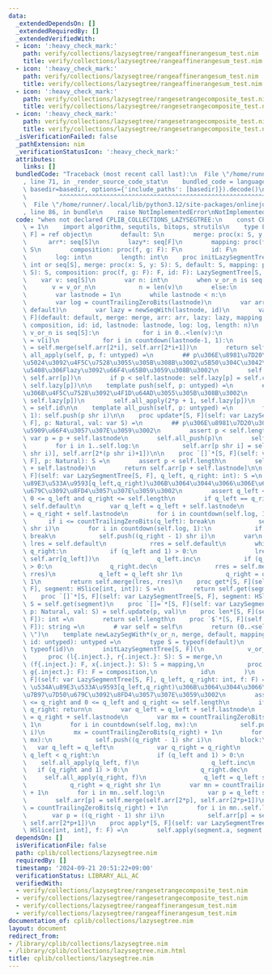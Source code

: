 ```yaml
---
data:
  _extendedDependsOn: []
  _extendedRequiredBy: []
  _extendedVerifiedWith:
  - icon: ':heavy_check_mark:'
    path: verify/collections/lazysegtree/rangeaffinerangesum_test.nim
    title: verify/collections/lazysegtree/rangeaffinerangesum_test.nim
  - icon: ':heavy_check_mark:'
    path: verify/collections/lazysegtree/rangeaffinerangesum_test.nim
    title: verify/collections/lazysegtree/rangeaffinerangesum_test.nim
  - icon: ':heavy_check_mark:'
    path: verify/collections/lazysegtree/rangesetrangecomposite_test.nim
    title: verify/collections/lazysegtree/rangesetrangecomposite_test.nim
  - icon: ':heavy_check_mark:'
    path: verify/collections/lazysegtree/rangesetrangecomposite_test.nim
    title: verify/collections/lazysegtree/rangesetrangecomposite_test.nim
  _isVerificationFailed: false
  _pathExtension: nim
  _verificationStatusIcon: ':heavy_check_mark:'
  attributes:
    links: []
  bundledCode: "Traceback (most recent call last):\n  File \"/home/runner/.local/lib/python3.12/site-packages/onlinejudge_verify/documentation/build.py\"\
    , line 71, in _render_source_code_stat\n    bundled_code = language.bundle(stat.path,\
    \ basedir=basedir, options={'include_paths': [basedir]}).decode()\n          \
    \         ^^^^^^^^^^^^^^^^^^^^^^^^^^^^^^^^^^^^^^^^^^^^^^^^^^^^^^^^^^^^^^^^^^^^^^^^^^^^^^^^^\n\
    \  File \"/home/runner/.local/lib/python3.12/site-packages/onlinejudge_verify/languages/nim.py\"\
    , line 86, in bundle\n    raise NotImplementedError\nNotImplementedError\n"
  code: "when not declared CPLIB_COLLECTIONS_LAZYSEGTREE:\n    const CPLIB_COLLECTIONS_LAZYSEGTREE*\
    \ = 1\n    import algorithm, sequtils, bitops, strutils\n    type LazySegmentTree*[S,\
    \ F] = ref object\n        default: S\n        merge: proc(x: S, y: S): S\n  \
    \      arr*: seq[S]\n        lazy*: seq[F]\n        mapping: proc(f: F, x: S):\
    \ S\n        composition: proc(f, g: F): F\n        id: F\n        lastnode: int\n\
    \        log: int\n        length: int\n    proc initLazySegmentTree*[S, F](v_or_n:\
    \ int or seq[S], merge: proc(x: S, y: S): S, default: S, mapping: proc(f: F, x:\
    \ S): S, composition: proc(f, g: F): F, id: F): LazySegmentTree[S, F] =\n    \
    \    var v: seq[S]\n        var n: int\n        when v_or_n is seq[S]:\n     \
    \       v = v_or_n\n            n = len(v)\n        else:\n            n = v_or_n\n\
    \        var lastnode = 1\n        while lastnode < n:\n            lastnode*=2\n\
    \        var log = countTrailingZeroBits(lastnode)\n        var arr = newSeqWith(2*lastnode,\
    \ default)\n        var lazy = newSeqWith(lastnode, id)\n        var self = LazySegmentTree[S,\
    \ F](default: default, merge: merge, arr: arr, lazy: lazy, mapping: mapping, composition:\
    \ composition, id: id, lastnode: lastnode, log: log, length: n)\n        when\
    \ v_or_n is seq[S]:\n            for i in 0..<len(v):\n                self.arr[self.lastnode+i]\
    \ = v[i]\n            for i in countdown(lastnode-1, 1):\n                self.arr[i]\
    \ = self.merge(self.arr[2*i], self.arr[2*i+1])\n        return self\n\n    template\
    \ all_apply(self, p, f: untyped) =\n        ## p\u306E\u8981\u7D20\u306Blz\u306E\
    \u5024\u3092\u4F5C\u7528\u3055\u305B\u308B\u3002\u5B50\u304C\u3042\u308B\u5834\
    \u5408\u306Flazy\u3092\u66F4\u65B0\u3059\u308B\u3002\n        self.arr[p] = self.mapping(f,\
    \ self.arr[p])\n        if p < self.lastnode: self.lazy[p] = self.composition(f,\
    \ self.lazy[p])\n\n    template push(self, p: untyped) =\n        ## p\u306E\u5B50\
    \u306B\u4F5C\u7528\u3092\u4F1D\u64AD\u3055\u305B\u308B\u3002\n        self.all_apply(2*p,\
    \ self.lazy[p])\n        self.all_apply(2*p + 1, self.lazy[p])\n        self.lazy[p]\
    \ = self.id\n\n    template all_push(self, p: untyped) =\n        for i in countdown(self.log,\
    \ 1): self.push(p shr i)\n\n    proc update*[S, F](self: var LazySegmentTree[S,\
    \ F], p: Natural, val: var S) =\n        ## p\u306E\u8981\u7D20\u3092val\u306B\
    \u5909\u66F4\u3057\u307E\u3059\u3002\n        assert p < self.length\n       \
    \ var p = p + self.lastnode\n        self.all_push(p)\n        self.arr[p] = val\n\
    \        for i in 1..self.log:\n            self.arr[p shr i] = self.merge(self.arr[2*(p\
    \ shr i)], self.arr[2*(p shr i)+1])\n\n    proc `[]`*[S, F](self: var LazySegmentTree[S,\
    \ F], p: Natural): S =\n        assert p < self.length\n        self.all_push(p\
    \ + self.lastnode)\n        return self.arr[p + self.lastnode]\n\n    proc get*[S,\
    \ F](self: var LazySegmentTree[S, F], q_left, q_right: int): S =\n        ## \u534A\
    \u89E3\u533A\u9593[q_left,q_right)\u306B\u3064\u3044\u3066\u306E\u6F14\u7B97\u7D50\
    \u679C\u3092\u8FD4\u3057\u307E\u3059\u3002\n        assert q_left <= q_right and\
    \ 0 <= q_left and q_right <= self.length\n        if q_left == q_right: return\
    \ self.default\n        var q_left = q_left + self.lastnode\n        var q_right\
    \ = q_right + self.lastnode\n        for i in countdown(self.log, 1):\n      \
    \      if i <= countTrailingZeroBits(q_left): break\n            self.push(q_left\
    \ shr i)\n        for i in countdown(self.log, 1):\n            if i <= countTrailingZeroBits(q_right):\
    \ break\n            self.push((q_right - 1) shr i)\n        var\n           \
    \ lres = self.default\n            rres = self.default\n        while q_left <\
    \ q_right:\n            if (q_left and 1) > 0:\n                lres = self.merge(lres,\
    \ self.arr[q_left])\n                q_left.inc\n            if (q_right and 1)\
    \ > 0:\n                q_right.dec\n                rres = self.merge(self.arr[q_right],\
    \ rres)\n            q_left = q_left shr 1\n            q_right = q_right shr\
    \ 1\n        return self.merge(lres, rres)\n    proc get*[S, F](self: var LazySegmentTree[S,\
    \ F], segment: HSlice[int, int]): S =\n        return self.get(segment.a, segment.b+1)\n\
    \    proc `[]`*[S, F](self: var LazySegmentTree[S, F], segment: HSlice[int, int]):\
    \ S = self.get(segment)\n    proc `[]=`*[S, F](self: var LazySegmentTree[S, F],\
    \ p: Natural, val: S) = self.update(p, val)\n    proc len*[S, F](self: var LazySegmentTree[S,\
    \ F]): int =\n        return self.length\n    proc `$`*[S, F](self: var LazySegmentTree[S,\
    \ F]): string =\n        # var self = self\n        return (0..<self.len).toSeq.mapIt(self[it]).join(\"\
    \ \")\n    template newLazySegWith*(v_or_n, merge, default, mapping, composition,\
    \ id: untyped): untyped =\n        type S = typeof(default)\n        type F =\
    \ typeof(id)\n        initLazySegmentTree[S, F](\n            v_or_n,\n      \
    \      proc (l{.inject.}, r{.inject.}: S): S = merge,\n            default, proc\
    \ (f{.inject.}: F, x{.inject.}: S): S = mapping,\n            proc (f{.inject.},\
    \ g{.inject.}: F): F = composition,\n            id\n        )\n    proc apply*[S,\
    \ F](self: var LazySegmentTree[S, F], q_left, q_right: int, f: F) =\n        ##\
    \ \u534A\u89E3\u533A\u9593[q_left,q_right)\u306B\u3064\u3044\u3066\u306E\u6F14\
    \u7B97\u7D50\u679C\u3092\u8FD4\u3057\u307E\u3059\u3002\n        assert q_left\
    \ <= q_right and 0 <= q_left and q_right <= self.length\n        if q_left ==\
    \ q_right: return\n        var q_left = q_left + self.lastnode\n        var q_right\
    \ = q_right + self.lastnode\n        var mx = countTrailingZeroBits(q_left) +\
    \ 1\n        for i in countdown(self.log, mx):\n            self.push(q_left shr\
    \ i)\n        mx = countTrailingZeroBits(q_right) + 1\n        for i in countdown(self.log,\
    \ mx):\n            self.push((q_right - 1) shr i)\n        block:\n         \
    \   var q_left = q_left\n            var q_right = q_right\n            while\
    \ q_left < q_right:\n                if (q_left and 1) > 0:\n                \
    \    self.all_apply(q_left, f)\n                    q_left.inc\n             \
    \   if (q_right and 1) > 0:\n                    q_right.dec\n               \
    \     self.all_apply(q_right, f)\n                q_left = q_left shr 1\n    \
    \            q_right = q_right shr 1\n        var mn = countTrailingZeroBits(q_left)\
    \ + 1\n        for i in mn..self.log:\n            var p = q_left shr i\n    \
    \        self.arr[p] = self.merge(self.arr[2*p], self.arr[2*p+1])\n        mn\
    \ = countTrailingZeroBits(q_right) + 1\n        for i in mn..self.log:\n     \
    \       var p = ((q_right - 1) shr i)\n            self.arr[p] = self.merge(self.arr[2*p],\
    \ self.arr[2*p+1])\n    proc apply*[S, F](self: var LazySegmentTree[S, F], segment:\
    \ HSlice[int, int], f: F) =\n        self.apply(segment.a, segment.b+1, f)\n"
  dependsOn: []
  isVerificationFile: false
  path: cplib/collections/lazysegtree.nim
  requiredBy: []
  timestamp: '2024-09-21 20:51:22+09:00'
  verificationStatus: LIBRARY_ALL_AC
  verifiedWith:
  - verify/collections/lazysegtree/rangesetrangecomposite_test.nim
  - verify/collections/lazysegtree/rangesetrangecomposite_test.nim
  - verify/collections/lazysegtree/rangeaffinerangesum_test.nim
  - verify/collections/lazysegtree/rangeaffinerangesum_test.nim
documentation_of: cplib/collections/lazysegtree.nim
layout: document
redirect_from:
- /library/cplib/collections/lazysegtree.nim
- /library/cplib/collections/lazysegtree.nim.html
title: cplib/collections/lazysegtree.nim
---
```

